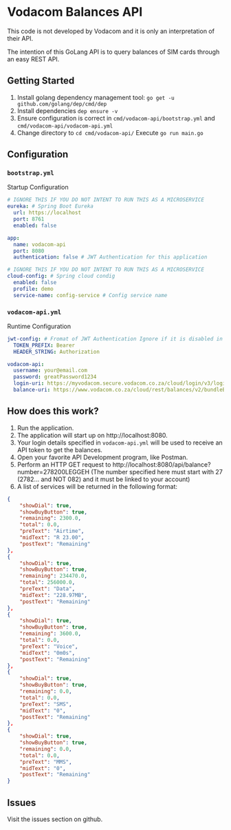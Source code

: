 # Vodacom Balances API

This code is not developed by Vodacom and it is only an interpretation of their API.

The intention of this GoLang API is to query balances of SIM cards through an easy REST API.

## Getting Started

1. Install golang dependency management tool: `go get -u github.com/golang/dep/cmd/dep`
2. Install dependencies `dep ensure -v`
3. Ensure configuration is correct in `cmd/vodacom-api/bootstrap.yml` and `cmd/vodacom-api/vodacom-api.yml`
4. Change directory to `cd cmd/vodacom-api/` Execute `go run main.go`

## Configuration

### `bootstrap.yml`

Startup Configuration

``` yml
# IGNORE THIS IF YOU DO NOT INTENT TO RUN THIS AS A MICROSERVICE
eureka: # Spring Boot Eureka
  url: https://localhost
  port: 8761
  enabled: false

app:
  name: vodacom-api
  port: 8080
  authentication: false # JWT Authentication for this application

# IGNORE THIS IF YOU DO NOT INTENT TO RUN THIS AS A MICROSERVICE
cloud-config: # Spring cloud condig
  enabled: false
  profile: demo
  service-name: config-service # Config service name
```

### `vodacom-api.yml`

Runtime Configuration

``` yml
jwt-config: # Fromat of JWT Authentication Ignore if it is disabled in bootstrap
  TOKEN_PREFIX: Bearer
  HEADER_STRING: Authorization

vodacom-api:
  username: your@email.com
  password: greatPassword1234
  login-uri: https://myvodacom.secure.vodacom.co.za/cloud/login/v3/login # DO NOT CHANGE
  balance-uri: https://www.vodacom.co.za/cloud/rest/balances/v2/bundleBalances/{number} # DO NOT CHANGE
```

## How does this work?

1. Run the application.
2. The application will start up on http://localhost:8080.
3. Your login details specified in `vodacom-api.yml` will be used to receive an API token to get the balances.
4. Open your favorite API Development program, like Postman.
5. Perform an HTTP GET request to http://localhost:8080/api/balance?number=278200LEGGEH (The number specified here must start with 27 (2782... and NOT 082) and it must be linked to your account)
6. A list of services will be returned in the following format:

``` JSON
{
    "showDial": true,
    "showBuyButton": true,
    "remaining": 2300.0,
    "total": 0.0,
    "preText": "Airtime",
    "midText": "R 23.00",
    "postText": "Remaining"
},
{
    "showDial": true,
    "showBuyButton": true,
    "remaining": 234470.0,
    "total": 256000.0,
    "preText": "Data",
    "midText": "228.97MB",
    "postText": "Remaining"
},
{
    "showDial": true,
    "showBuyButton": true,
    "remaining": 3600.0,
    "total": 0.0,
    "preText": "Voice",
    "midText": "0m0s",
    "postText": "Remaining"
},
{
    "showDial": true,
    "showBuyButton": true,
    "remaining": 0.0,
    "total": 0.0,
    "preText": "SMS",
    "midText": "0",
    "postText": "Remaining"
},
{
    "showDial": true,
    "showBuyButton": true,
    "remaining": 0.0,
    "total": 0.0,
    "preText": "MMS",
    "midText": "0",
    "postText": "Remaining"
}
```

## Issues

Visit the issues section on github.
